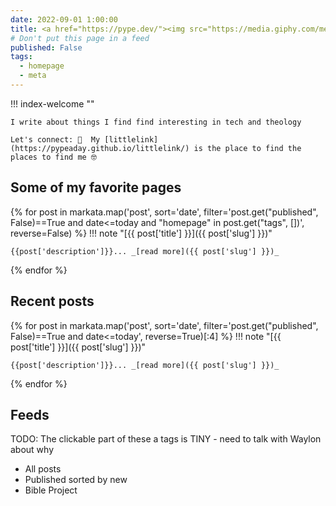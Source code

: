 ```yaml
---
date: 2022-09-01 1:00:00
title: <a href="https://pype.dev/"><img src="https://media.giphy.com/media/hvRJCLFzcasrR4ia7z/giphy.gif" alt="pype.dev" width="50px" height="50px"></a>  Welcome to my mental data lake!
# Don't put this page in a feed
published: False
tags:
  - homepage
  - meta
---
```


!!! index-welcome ""

    I write about things I find find interesting in tech and theology

    Let's connect: 🌱  My [littlelink](https://pypeaday.github.io/littlelink/) is the place to find the places to find me 🤓

## Some of my favorite pages

{% for post in markata.map('post', sort='date', filter='post.get("published", False)==True and date<=today and "homepage" in post.get("tags", [])', reverse=False) %}
!!! note "[{{ post['title'] }}]({{ post['slug'] }})"

    {{post['description']}}... _[read more]({{ post['slug'] }})_

{% endfor %}

## Recent posts

{% for post in markata.map('post', sort='date', filter='post.get("published", False)==True and date<=today', reverse=True)[:4] %}
!!! note "[{{ post['title'] }}]({{ post['slug'] }})"

    {{post['description']}}... _[read more]({{ post['slug'] }})_

{% endfor %}

## Feeds

TODO: The clickable part of these a tags is TINY - need to talk with Waylon about why

- <a href="/all"></a> All posts
- <a href="/archive"></a> Published sorted by new
- <a href="/bible-project"></a> Bible Project
